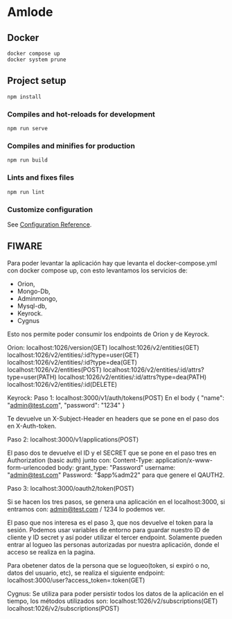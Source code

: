 # Amlode

## Docker

```
docker compose up
docker system prune
```

## Project setup

```
npm install
```

### Compiles and hot-reloads for development

```
npm run serve
```

### Compiles and minifies for production

```
npm run build
```

### Lints and fixes files

```
npm run lint
```

### Customize configuration

See [Configuration Reference](https://cli.vuejs.org/config/).

## FIWARE

Para poder levantar la aplicación hay que levanta el docker-compose.yml con docker compose up, con esto levantamos los servicios de:

- Orion,
- Mongo-Db,
- Adminmongo,
- Mysql-db,
- Keyrock.
- Cygnus

Esto nos permite poder consumir los endpoints de Orion y de Keyrock.

Orion:
localhost:1026/version(GET)
localhost:1026/v2/entities(GET)
localhost:1026/v2/entities/:id?type=user(GET)
localhost:1026/v2/entities/:id?type=dea(GET)
localhost:1026/v2/entities(POST)
localhost:1026/v2/entities/:id/attrs?type=user(PATH)
localhost:1026/v2/entities/:id/attrs?type=dea(PATH)
localhost:1026/v2/entities/:id(DELETE)

Keyrock:
Paso 1: localhost:3000/v1/auth/tokens(POST)
En el body
{
"name": "admin@test.com",
"password": "1234"
}

Te devuelve un X-Subject-Header en headers que se pone en el paso dos en X-Auth-token.

Paso 2: localhost:3000/v1/applications(POST)

El paso dos te devuelve el ID y el SECRET que se pone en el paso tres en Authorization (basic auth) junto con:
Content-Type: application/x-www-form-urlencoded
body:
grant_type: "Password"
username: "admin@test.com"
Password: "$app%adm22"
para que genere el QAUTH2.

Paso 3: localhost:3000/oauth2/token(POST)

Si se hacen los tres pasos, se genera una aplicación en el localhost:3000, si entramos con: admin@test.com / 1234 lo podemos ver.

El paso que nos interesa es el paso 3, que nos devuelve el token para la sesión. Podemos usar variables de entorno para guardar nuestro ID de cliente y ID secret y así poder utilizar el tercer endpoint. Solamente pueden entrar al logueo las personas autorizadas por nuestra aplicación, donde el acceso se realiza en la pagina.

Para obetener datos de la persona que se logueo(token, si expiró o no, datos del usuario, etc), se realiza el siguiente endpoint:
localhost:3000/user?access_token=:token(GET)

Cygnus:
Se utiliza para poder persistir todos los datos de la aplicación en el tiempo, los métodos utilizados son:
localhost:1026/v2/subscriptions(GET)
localhost:1026/v2/subscriptions(POST)
